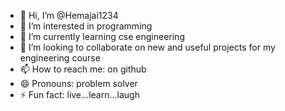 - 👋 Hi, I’m @Hemajai1234
- 👀 I’m interested in programming 
- 🌱 I’m currently learning cse engineering 
- 💞️ I’m looking to collaborate on new and useful projects for my  engineering course 
- 📫 How to reach me: on github
- 😄 Pronouns: problem solver 
- ⚡ Fun fact: live...learn...laugh 

<!---
Hemajai1234/Hemajai1234 is a ✨ special ✨ repository because its `README.md` (this file) appears on your GitHub profile.
You can click the Preview link to take a look at your changes.
--->
